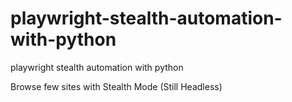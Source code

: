 # playwright-stealth-automation-with-python
playwright stealth automation with python


Browse few sites with Stealth Mode (Still Headless)

